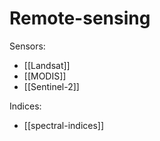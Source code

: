 # Remote-sensing
Sensors:
- [[Landsat]]
- [[MODIS]]
- [[Sentinel-2]]

Indices:
- [[spectral-indices]]
